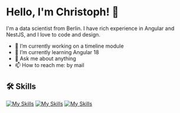 # Hello, I'm Christoph! 👋

I'm a data scientist from Berlin. I have rich experience in Angular and NestJS, and I love to code and design.

- 🔭 I’m currently working on a timeline module
- 🌱 I’m currently learning Angular 18
- 💬 Ask me about anything
- 📫 How to reach me: by mail

## 🛠 Skills
[![My Skills](https://skillicons.dev/icons?i=ts,js,html,css,nodejs,nestjs)](https://skillicons.dev)
[![My Skills](https://skillicons.dev/icons?i=git,docker,npm,nginx,discord)](https://skillicons.dev)
[![My Skills](https://skillicons.dev/icons?i=postman)](https://skillicons.dev)
